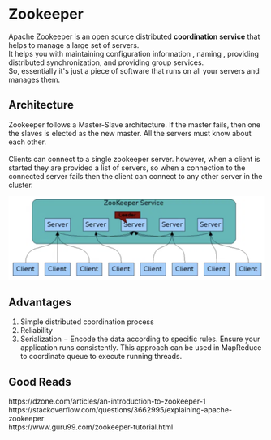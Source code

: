 <h1>Zookeeper</h1>
  <p>Apache Zookeeper is an open source distributed <b>coordination service</b> that helps to manage a large set of servers. <br/>
    It helps you with maintaining configuration information , naming , providing distributed synchronization, and providing group services. <br/>
    So, essentially it's just a piece of software that runs on all your servers and manages them.
  </p>
  <h2>Architecture</h2>
    <p> Zookeeper follows a Master-Slave architecture. If the master fails, then one the slaves is elected as the new master.
      All the servers must know about each other. <br/><br/>
      Clients can connect to a single zookeeper server. however, when a client is started they are provided a list of servers, so when a connection to the connected server fails then the client can connect to any other server in the cluster.
    </p>
    <img src="img/Architecture.PNG">
  <h2>Advantages</h2>
    <ol>
      <li>Simple distributed coordination process</li>
      <li>Reliability</li>
      <li>Serialization − Encode the data according to specific rules. Ensure your application runs consistently. This approach can be used in MapReduce to coordinate queue to execute running threads.</li>
    </ol>
  <h2>Good Reads</h2>
  https://dzone.com/articles/an-introduction-to-zookeeper-1 <br/>
  https://stackoverflow.com/questions/3662995/explaining-apache-zookeeper <br/>
  https://www.guru99.com/zookeeper-tutorial.html
  
  